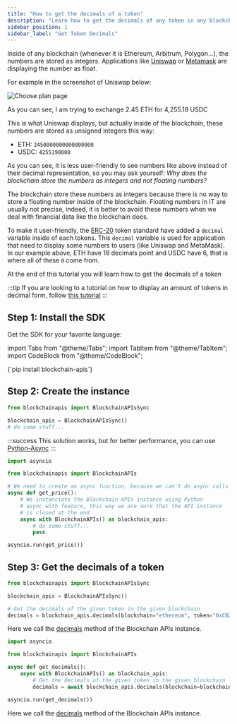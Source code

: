 ```yaml
---
title: "How to get the decimals of a token"
description: "Learn how to get the decimals of any token in any blockchain"
sidebar_position: 1
sidebar_label: "Get Token Decimals"
---
```


Inside of any blockchain (whenever it is Ethereum, Arbitrum, Polygon...), the numbers are stored as integers.
Applications like [Uniswap](https://app.uniswap.org/#/swap) or [Metamask](https://metamask.io/) are displaying
the number as float.

For example in the screenshot of Uniswap below:

<img loading="eager" alt="Choose plan page" src="/img/docs/decimals/uniswap.png" />

As you can see, I am trying to exchange 2.45 ETH for 4,255.19 USDC

This is what Uniswap displays, but actually inside of the blockchain, these numbers are stored as unsigned integers this way:

- ETH: `2450000000000000000`
- USDC: `4255190000`

As you can see, it is less user-friendly to see numbers like above instead of their decimal representation, so you may ask
yourself: _Why does the blockchain store the numbers as integers and not floating numbers?_

The blockchain store these numbers as integers because there is no way to store a floating number inside of the blockchain.
Floating numbers in IT are usually not precise, indeed, it is better to avoid these numbers when we deal with financial data
like the blockchain does.

To make it user-friendly, the [ERC-20](https://ethereum.org/en/developers/docs/standards/tokens/erc-20/) token standard have
added a `decimal` variable inside of each tokens. This `decimal` variable is used for application that need to display some
numbers to users (like Uniswap and MetaMask). In our example above, ETH have 18 decimals point and USDC have 6, that is where all
of these `0` come from.

At the end of this tutorial you will learn how to get the decimals of a token

:::tip
If you are looking to a tutorial on how to display an amount of tokens in decimal form, follow [this tutorial](display-tokens-in-decimal-form)
:::

## Step 1: Install the SDK

Get the SDK for your favorite language:

import Tabs from "@theme/Tabs";
import TabItem from "@theme/TabItem";
import CodeBlock from "@theme/CodeBlock";

<Tabs groupId="programming-language" queryString>
    <TabItem value="python" label="Python" default>
        <CodeBlock language="shell">
            {`pip install blockchain-apis`}
        </CodeBlock>
    </TabItem>
</Tabs>

## Step 2: Create the instance

<Tabs groupId="programming-language" queryString>
<TabItem value="python" label="Python">

```py showLineNumbers
from blockchainapis import BlockchainAPIsSync

blockchain_apis = BlockchainAPIsSync()
# do some stuff...
```
:::success
This solution works, but for better performance, you can use [Python-Async](?programming-language=async-python#step-2-create-the-instance)
:::

</TabItem>
<TabItem value="async-python" label="Python-Async">

```py showLineNumbers
import asyncio

from blockchainapis import BlockchainAPIs

# We need to create an async function, because we can't do async calls in main Python thread.
async def get_price():
    # We instanciate the Blockchain APIs instance using Python
    # async with feature, this way we are sure that the API instance
    # is closed at the end
    async with BlockchainAPIs() as blockchain_apis:
        # do some stuff...
        pass

asyncio.run(get_price())
```

</TabItem>
</Tabs>

## Step 3: Get the decimals of a token

<Tabs groupId="programming-language" queryString>
<TabItem value="python" label="Python">

```py showLineNumbers
from blockchainapis import BlockchainAPIsSync

blockchain_apis = BlockchainAPIsSync()

# Get the decimals of the given token in the given blockchain
decimals = blockchain_apis.decimals(blockchain="ethereum", token="0xC02aaA39b223FE8D0A0e5C4F27eAD9083C756Cc2")
```

Here we call the <a href="/docs/python-sdk/blockchain-apis-sync/decimals" target="_blank">decimals</a> method of the Blockchain APIs instance.

</TabItem>
<TabItem value="async-python" label="Python-Async">

```py showLineNumbers
import asyncio

from blockchainapis import BlockchainAPIs

async def get_decimals():
    async with BlockchainAPIs() as blockchain_apis:
        # Get the decimals of the given token in the given blockchain
        decimals = await blockchain_apis.decimals(blockchain=blockchain, token=token)

asyncio.run(get_decimals())
```

Here we call the <a href="/docs/python-sdk/blockchain-apis/decimals" target="_blank">decimals</a> method of the Blockchain APIs instance.

</TabItem>
</Tabs>
